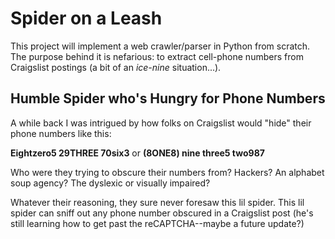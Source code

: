 # Spider on a Leash
This project will implement a web crawler/parser in Python from scratch. The purpose behind it is nefarious: to extract cell-phone numbers from Craigslist postings (a bit of an *ice-nine* situation...).

## Humble Spider who's Hungry for Phone Numbers
A while back I was intrigued by how folks on Craigslist would "hide" their phone numbers like this:

**Eightzero5 29THREE 70six3**
or
**(8ONE8) nine three5 two987**

Who were they trying to obscure their numbers from? Hackers? An alphabet soup agency? The dyslexic or visually impaired?

Whatever their reasoning, they sure never foresaw this lil spider. This lil spider can sniff out any phone number obscured in a Craigslist post (he's still learning how to get past the reCAPTCHA--maybe a future update?)

